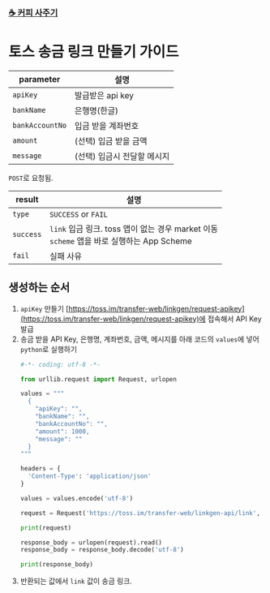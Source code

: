 ### [☕️ 커피 사주기](https://toss.im/_m/ZLAYjZ2q)

# 토스 송금 링크 만들기 가이드

|parameter|설명|
|----|----|
|`apiKey`|발급받은 api key|
|`bankName`|은행명(한글)|
|`bankAccountNo`|입금 받을 계좌번호|
|`amount`|(선택) 입금 받을 금액|
|`message`|(선택) 입금시 전달할 메시지|

`POST`로 요청됨.

|result|설명|
|----|----|
|`type`|`SUCCESS` or `FAIL`|
|`success`|`link` 입금 링크. toss 앱이 없는 경우 market 이동<br> `scheme` 앱을 바로 실행하는 App Scheme|
|`fail`|실패 사유|

## 생성하는 순서

1. `apiKey` 만들기
    [https://toss.im/transfer-web/linkgen/request-apikey](https://toss.im/transfer-web/linkgen/request-apikey)에 접속해서 API Key 발급
2. 송금 받을 API Key, 은행명, 계좌번호, 금액, 메시지를 아래 코드의 `values`에 넣어 `python`로 실행하기
    ```python
    #-*- coding: utf-8 -*-

    from urllib.request import Request, urlopen

    values = """
      {
        "apiKey": "",
        "bankName": "",
        "bankAccountNo": "",
        "amount": 1000,
        "message": ""
      }
    """

    headers = {
      'Content-Type': 'application/json'
    }

    values = values.encode('utf-8')

    request = Request('https://toss.im/transfer-web/linkgen-api/link', data=values, headers=headers)

    print(request)

    response_body = urlopen(request).read()
    response_body = response_body.decode('utf-8')

    print(response_body)
    ```
3. 반환되는 값에서 `link` 값이 송금 링크.
